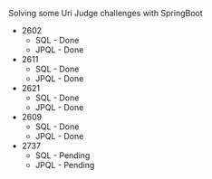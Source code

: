 Solving some Uri Judge challenges with SpringBoot

* 2602
  * SQL - Done
  * JPQL - Done
* 2611
  * SQL - Done
  * JPQL - Done
* 2621
  * SQL - Done
  * JPQL - Done
* 2609
  * SQL - Done
  * JPQL - Done
* 2737
  * SQL - Pending
  * JPQL - Pending
